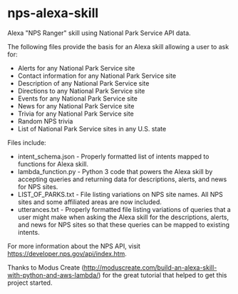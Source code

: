 # nps-alexa-skill
Alexa "NPS Ranger" skill using National Park Service API data.

The following files provide the basis for an Alexa skill allowing a user to ask for:
* Alerts for any National Park Service site
* Contact information for any National Park Service site
* Description of any National Park Service site
* Directions to any National Park Service site
* Events for any National Park Service site
* News for any National Park Service site
* Trivia for any National Park Service site
* Random NPS trivia
* List of National Park Service sites in any U.S. state

Files include:
* intent_schema.json - Properly formatted list of intents mapped to functions for Alexa skill.
* lambda_function.py - Python 3 code that powers the Alexa skill by accepting queries and returning data for descriptions, alerts, and news for NPS sites.
* LIST_OF_PARKS.txt - File listing variations on NPS site names. All NPS sites and some affiliated areas are now included.
* utterances.txt - Properly formatted file listing variations of queries that a user might make when asking the Alexa skill for the descriptions, alerts, and news for NPS sites so that these queries can be mapped to existing intents.

For more information about the NPS API, visit https://developer.nps.gov/api/index.htm.

Thanks to Modus Create (http://moduscreate.com/build-an-alexa-skill-with-python-and-aws-lambda/) for the great tutorial that helped to get this project started.
